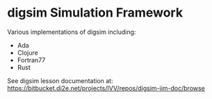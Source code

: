 # digsim Simulation Framework

Various implementations of digsim including:
* Ada
* Clojure
* Fortran77
* Rust

See digsim lesson documentation at: https://bitbucket.di2e.net/projects/IVV/repos/digsim-jim-doc/browse
